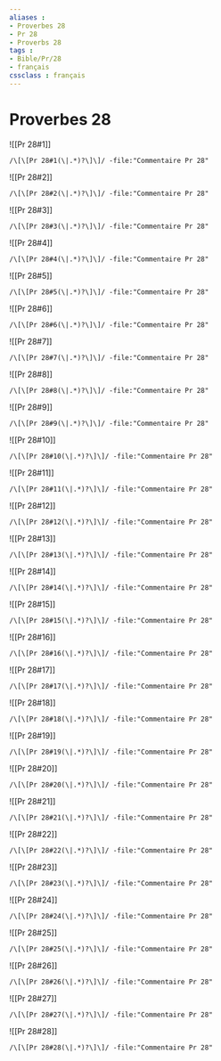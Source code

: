 ```yaml
---
aliases : 
- Proverbes 28
- Pr 28
- Proverbs 28
tags : 
- Bible/Pr/28
- français
cssclass : français
---
```


# Proverbes 28

![[Pr 28#1]]

```query
/\[\[Pr 28#1(\|.*)?\]\]/ -file:"Commentaire Pr 28"
```

![[Pr 28#2]]

```query
/\[\[Pr 28#2(\|.*)?\]\]/ -file:"Commentaire Pr 28"
```

![[Pr 28#3]]

```query
/\[\[Pr 28#3(\|.*)?\]\]/ -file:"Commentaire Pr 28"
```

![[Pr 28#4]]

```query
/\[\[Pr 28#4(\|.*)?\]\]/ -file:"Commentaire Pr 28"
```

![[Pr 28#5]]

```query
/\[\[Pr 28#5(\|.*)?\]\]/ -file:"Commentaire Pr 28"
```

![[Pr 28#6]]

```query
/\[\[Pr 28#6(\|.*)?\]\]/ -file:"Commentaire Pr 28"
```

![[Pr 28#7]]

```query
/\[\[Pr 28#7(\|.*)?\]\]/ -file:"Commentaire Pr 28"
```

![[Pr 28#8]]

```query
/\[\[Pr 28#8(\|.*)?\]\]/ -file:"Commentaire Pr 28"
```

![[Pr 28#9]]

```query
/\[\[Pr 28#9(\|.*)?\]\]/ -file:"Commentaire Pr 28"
```

![[Pr 28#10]]

```query
/\[\[Pr 28#10(\|.*)?\]\]/ -file:"Commentaire Pr 28"
```

![[Pr 28#11]]

```query
/\[\[Pr 28#11(\|.*)?\]\]/ -file:"Commentaire Pr 28"
```

![[Pr 28#12]]

```query
/\[\[Pr 28#12(\|.*)?\]\]/ -file:"Commentaire Pr 28"
```

![[Pr 28#13]]

```query
/\[\[Pr 28#13(\|.*)?\]\]/ -file:"Commentaire Pr 28"
```

![[Pr 28#14]]

```query
/\[\[Pr 28#14(\|.*)?\]\]/ -file:"Commentaire Pr 28"
```

![[Pr 28#15]]

```query
/\[\[Pr 28#15(\|.*)?\]\]/ -file:"Commentaire Pr 28"
```

![[Pr 28#16]]

```query
/\[\[Pr 28#16(\|.*)?\]\]/ -file:"Commentaire Pr 28"
```

![[Pr 28#17]]

```query
/\[\[Pr 28#17(\|.*)?\]\]/ -file:"Commentaire Pr 28"
```

![[Pr 28#18]]

```query
/\[\[Pr 28#18(\|.*)?\]\]/ -file:"Commentaire Pr 28"
```

![[Pr 28#19]]

```query
/\[\[Pr 28#19(\|.*)?\]\]/ -file:"Commentaire Pr 28"
```

![[Pr 28#20]]

```query
/\[\[Pr 28#20(\|.*)?\]\]/ -file:"Commentaire Pr 28"
```

![[Pr 28#21]]

```query
/\[\[Pr 28#21(\|.*)?\]\]/ -file:"Commentaire Pr 28"
```

![[Pr 28#22]]

```query
/\[\[Pr 28#22(\|.*)?\]\]/ -file:"Commentaire Pr 28"
```

![[Pr 28#23]]

```query
/\[\[Pr 28#23(\|.*)?\]\]/ -file:"Commentaire Pr 28"
```

![[Pr 28#24]]

```query
/\[\[Pr 28#24(\|.*)?\]\]/ -file:"Commentaire Pr 28"
```

![[Pr 28#25]]

```query
/\[\[Pr 28#25(\|.*)?\]\]/ -file:"Commentaire Pr 28"
```

![[Pr 28#26]]

```query
/\[\[Pr 28#26(\|.*)?\]\]/ -file:"Commentaire Pr 28"
```

![[Pr 28#27]]

```query
/\[\[Pr 28#27(\|.*)?\]\]/ -file:"Commentaire Pr 28"
```

![[Pr 28#28]]

```query
/\[\[Pr 28#28(\|.*)?\]\]/ -file:"Commentaire Pr 28"
```

